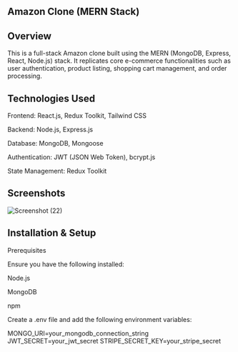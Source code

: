 ## Amazon Clone (MERN Stack)

## Overview

This is a full-stack Amazon clone built using the MERN (MongoDB, Express, React, Node.js) stack. It replicates core e-commerce functionalities such as user authentication, product listing, shopping cart management, and order processing.

## Technologies Used

Frontend: React.js, Redux Toolkit, Tailwind CSS

Backend: Node.js, Express.js

Database: MongoDB, Mongoose

Authentication: JWT (JSON Web Token), bcrypt.js

State Management: Redux Toolkit
## Screenshots
![Screenshot (22)](https://github.com/user-attachments/assets/2c50a3de-4483-4ec2-9f87-3a5198245a26)


## Installation & Setup

Prerequisites

Ensure you have the following installed:

Node.js

MongoDB

npm 

Create a .env file and add the following environment variables:

MONGO_URI=your_mongodb_connection_string
JWT_SECRET=your_jwt_secret
STRIPE_SECRET_KEY=your_stripe_secret

